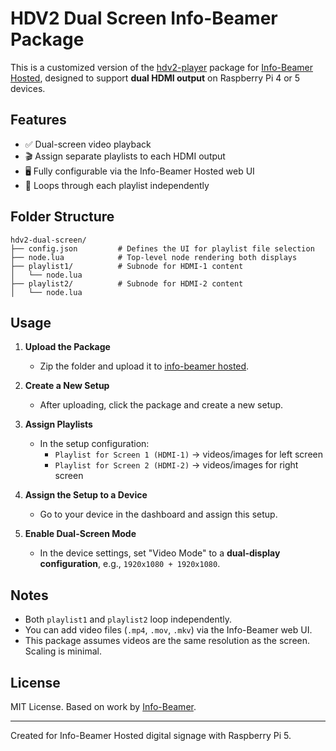 
# HDV2 Dual Screen Info-Beamer Package

This is a customized version of the [hdv2-player](https://github.com/info-beamer/package-hdv2-player) package for [Info-Beamer Hosted](https://info-beamer.com/), designed to support **dual HDMI output** on Raspberry Pi 4 or 5 devices.

## Features

- ✅ Dual-screen video playback
- 🎬 Assign separate playlists to each HDMI output
- 🖥️ Fully configurable via the Info-Beamer Hosted web UI
- 🔁 Loops through each playlist independently

## Folder Structure

```
hdv2-dual-screen/
├── config.json         # Defines the UI for playlist file selection
├── node.lua            # Top-level node rendering both displays
├── playlist1/          # Subnode for HDMI-1 content
│   └── node.lua
├── playlist2/          # Subnode for HDMI-2 content
│   └── node.lua
```

## Usage

1. **Upload the Package**
   - Zip the folder and upload it to [info-beamer hosted](https://info-beamer.com/hosted).

2. **Create a New Setup**
   - After uploading, click the package and create a new setup.

3. **Assign Playlists**
   - In the setup configuration:
     - `Playlist for Screen 1 (HDMI-1)` → videos/images for left screen
     - `Playlist for Screen 2 (HDMI-2)` → videos/images for right screen

4. **Assign the Setup to a Device**
   - Go to your device in the dashboard and assign this setup.

5. **Enable Dual-Screen Mode**
   - In the device settings, set "Video Mode" to a **dual-display configuration**, e.g., `1920x1080 + 1920x1080`.

## Notes

- Both `playlist1` and `playlist2` loop independently.
- You can add video files (`.mp4`, `.mov`, `.mkv`) via the Info-Beamer web UI.
- This package assumes videos are the same resolution as the screen. Scaling is minimal.

## License

MIT License. Based on work by [Info-Beamer](https://github.com/info-beamer).

---

Created for Info-Beamer Hosted digital signage with Raspberry Pi 5.
